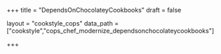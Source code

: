 +++
title = "DependsOnChocolateyCookbooks"
draft = false

layout = "cookstyle_cops"
data_path = ["cookstyle","cops_chef_modernize_dependsonchocolateycookbooks"]

+++

<!-- The content of this page is automatically generated from the
cops_chef_modernize_dependsonchocolateycookbooks.yml file in github.com/chef/cookstyle/blob/main/docs-chef-io/data/cookstyle/. -->
